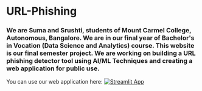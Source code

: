 # URL-Phishing


<h3> 
  We are Suma and Srushti, students of Mount Carmel College, Autonomous, Bangalore. We are in our final year of Bachelor's in Vocation (Data Science and Analytics) course. This website is our final semester project. We are working on building a URL phishing detector tool using AI/ML Techniques and creating a web application for public use.
</h3>



You can use our web application here:
[![Streamlit App](https://static.streamlit.io/badges/streamlit_badge_black_white.svg)](https://url-phishing-detector-using-ml-suma-srushti.streamlit.app)
